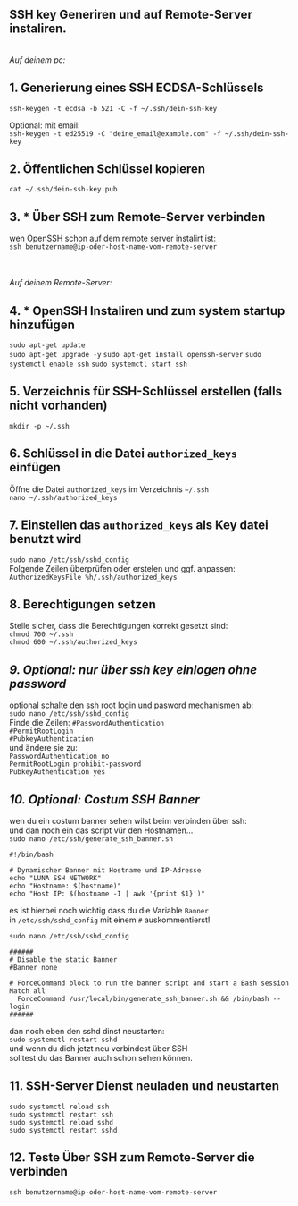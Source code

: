 ## SSH key Generiren und auf Remote-Server instaliren.
\
_Auf deinem pc:_
## 1. Generierung eines SSH ECDSA-Schlüssels
``ssh-keygen -t ecdsa -b 521 -C -f ~/.ssh/dein-ssh-key``

Optional: mit email:\
``ssh-keygen -t ed25519 -C "deine_email@example.com" -f ~/.ssh/dein-ssh-key``

## 2. Öffentlichen Schlüssel kopieren
``cat ~/.ssh/dein-ssh-key.pub``

## 3. * Über SSH zum Remote-Server verbinden
wen OpenSSH schon auf dem remote server instalirt ist:\
``ssh benutzername@ip-oder-host-name-vom-remote-server``

\
\
_Auf deinem Remote-Server:_
## 4. * OpenSSH Instaliren und zum system startup hinzufügen
``sudo apt-get update``\
``sudo apt-get upgrade -y``
``sudo apt-get install openssh-server``
``sudo systemctl enable ssh``
``sudo systemctl start ssh``

## 5. Verzeichnis für SSH-Schlüssel erstellen (falls nicht vorhanden)
``mkdir -p ~/.ssh``

## 6. Schlüssel in die Datei ``authorized_keys`` einfügen
Öffne die Datei ``authorized_keys`` im Verzeichnis ``~/.ssh``\
``nano ~/.ssh/authorized_keys``

## 7. Einstellen das ``authorized_keys`` als Key datei benutzt wird
``sudo nano /etc/ssh/sshd_config`` \
Folgende Zeilen überprüfen oder erstelen und ggf. anpassen: \
``AuthorizedKeysFile %h/.ssh/authorized_keys``

## 8. Berechtigungen setzen
Stelle sicher, dass die Berechtigungen korrekt gesetzt sind:\
``chmod 700 ~/.ssh``\
``chmod 600 ~/.ssh/authorized_keys``

## _9. Optional: nur über ssh key einlogen ohne password_
optional schalte den ssh root login und pasword mechanismen ab: \
``sudo nano /etc/ssh/sshd_config`` \
Finde die Zeilen:
``#PasswordAuthentication``\
``#PermitRootLogin`` \
``#PubkeyAuthentication`` \
 und ändere sie zu: \
``PasswordAuthentication no`` \
``PermitRootLogin prohibit-password`` \
``PubkeyAuthentication yes``

## _10. Optional: Costum SSH Banner_
wen du ein costum banner sehen wilst beim verbinden über ssh: \
und dan noch ein das script vür den Hostnamen... \
``sudo nano /etc/ssh/generate_ssh_banner.sh``
```
#!/bin/bash

# Dynamischer Banner mit Hostname und IP-Adresse
echo "LUNA SSH NETWORK"
echo "Hostname: $(hostname)"
echo "Host IP: $(hostname -I | awk '{print $1}')"
```


es ist hierbei noch wichtig dass du die Variable ``Banner`` \
in ``/etc/ssh/sshd_config`` mit einem ``#`` auskommentierst!

``sudo nano /etc/ssh/sshd_config``
```
######
# Disable the static Banner
#Banner none

# ForceCommand block to run the banner script and start a Bash session
Match all
  ForceCommand /usr/local/bin/generate_ssh_banner.sh && /bin/bash --login
######
```
dan noch eben den sshd dinst neustarten: \
``sudo systemctl restart sshd`` \
und wenn du dich jetzt neu verbindest über SSH \
solltest du das Banner auch schon sehen können.

## 11. SSH-Server Dienst neuladen und neustarten
``sudo systemctl reload ssh`` \
``sudo systemctl restart ssh`` \
``sudo systemctl reload sshd`` \
``sudo systemctl restart sshd``
## 12. Teste Über SSH zum Remote-Server die verbinden
``ssh benutzername@ip-oder-host-name-vom-remote-server``
